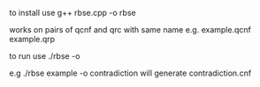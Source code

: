 
to install use
g++ rbse.cpp -o rbse

works on pairs of qcnf and qrc with same name e.g.
example.qcnf example.qrp

to run use
./rbse <qrpfilenamebeforeextension> -o <outputname>

e.g ./rbse example -o contradiction
will generate contradiction.cnf
